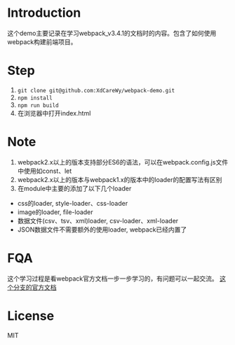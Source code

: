 # Introduction
这个demo主要记录在学习webpack_v3.4.1的文档时的内容。包含了如何使用webpack构建前端项目。
# Step
1. ```git clone git@github.com:XdCareWy/webpack-demo.git```
2. ```npm install```
3. ```npm run build```
4. 在浏览器中打开index.html

# Note
1. webpack2.x以上的版本支持部分ES6的语法，可以在webpack.config.js文件中使用如const、let
2. webpack2.x以上的版本与webpack1.x的版本中的loader的配置写法有区别
3. 在module中主要的添加了以下几个loader
* css的loader, style-loader、css-loader
* image的loader, file-loader
* 数据文件(csv、tsv、xml)loader, csv-loader、xml-loader
* JSON数据文件不需要额外的使用loader, webpack已经内置了

# FQA
这个学习过程是看webpack官方文档一步一步学习的，有问题可以一起交流。
[这个分支的官方文档](https://webpack.js.org/guides/asset-management/)

# License
MIT